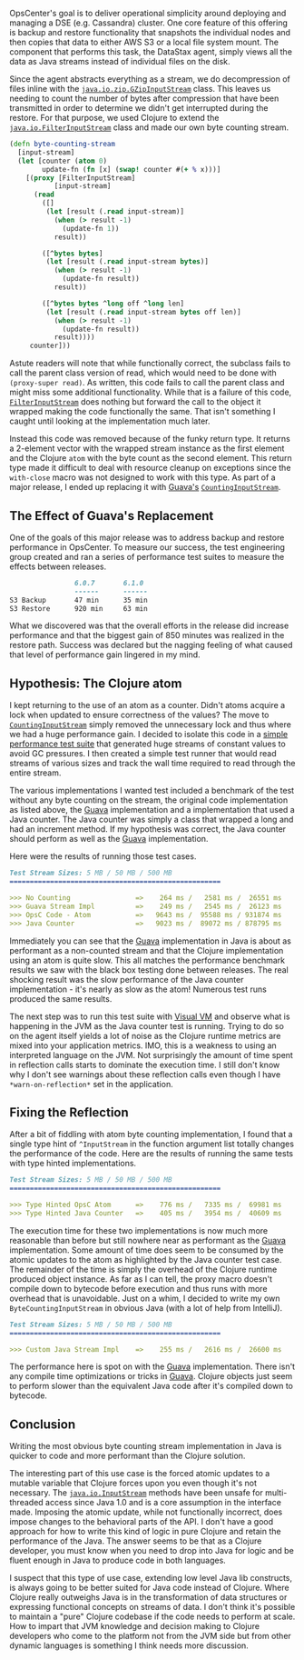 OpsCenter's goal is to deliver operational simplicity around deploying
and managing a DSE (e.g. Cassandra) cluster. One core feature
of this offering is backup and restore functionality that snapshots the
individual nodes and then copies that data to either AWS S3 or a local
file system mount. The component that performs this task, the DataStax agent,
simply views all the data as Java streams instead of individual files on 
the disk.

Since the agent abstracts everything as a stream, we do decompression of
files inline with the [`java.io.zip.GZipInputStream`][GZipInputStream] 
class. This leaves us needing to count the number of bytes after compression 
that have been transmitted in order to determine we didn't get interrupted
during the restore. For that purpose, we used Clojure to extend
the [`java.io.FilterInputStream`][FilterInputStream] class and made our own 
byte counting stream. 

```clojure
(defn byte-counting-stream
  [input-stream]
  (let [counter (atom 0)
        update-fn (fn [x] (swap! counter #(+ % x)))]        
    [(proxy [FilterInputStream]
           [input-stream]
      (read
        ([]
         (let [result (.read input-stream)]
           (when (> result -1)
             (update-fn 1))
           result))

        ([^bytes bytes]
         (let [result (.read input-stream bytes)]
           (when (> result -1)
             (update-fn result))
           result))

        ([^bytes bytes ^long off ^long len]
         (let [result (.read input-stream bytes off len)]
           (when (> result -1)
             (update-fn result))
           result))))
     counter]))
```

Astute readers will note that while functionally correct, the subclass fails to call the
parent class version of read, which would need to be done with `(proxy-super read)`. As 
written, this code fails to call the parent class and might miss some additional functionality. 
While that is a failure of this code, [`FilterInputStream`][FilterInputStream] does nothing 
but forward the call to the object it wrapped making the code functionally the same. That isn't 
something I caught  until looking at the implementation much later.

Instead this code was removed because of the funky return type. It returns a 2-element vector with
the wrapped stream instance as the first element and the Clojure `atom` with the byte count
as the second element. This return type made it difficult to deal with resource cleanup on
exceptions since the `with-close` macro was not designed to work with this type. As part of
a major release, I ended up replacing it with [Guava's][guava] [`CountingInputStream`][CountingInputStream].


## The Effect of Guava's Replacement   

One of the goals of this major release was to address backup and restore performance in
OpsCenter. To measure our success, the test engineering group created and ran a series
of performance test suites to measure the effects between releases.

```markdown
                6.0.7       6.1.0
                ------      ------
S3 Backup       47 min      35 min
S3 Restore      920 min     63 min
```

What we discovered was that the overall efforts in the release did increase performance
and that the biggest gain of 850 minutes was realized in the restore path. Success was
declared but the nagging feeling of what caused that level of performance gain lingered
in my mind. 


## Hypothesis: The Clojure atom 

I kept returning to the use of an atom as a counter. Didn't atoms acquire a lock
when updated to ensure correctness of the values? The move to [`CountingInputStream`][CountingInputStream]
simply removed the unnecessary lock and thus where we had a huge performance gain. I
decided to isolate this code in a [simple performance test suite][repo] that generated huge
streams of constant values to avoid GC pressures. I then created a simple test runner
that would read streams of various sizes and track the wall time required to read
through the entire stream.

The various implementations I wanted test included a benchmark of the test without any
byte counting on the stream, the original code implementation as listed above, the
[Guava][guava] implementation and a implementation that used a Java counter. The Java counter
was simply a class that wrapped a long and had an increment method. If my hypothesis
was correct, the Java counter should perform as well as the [Guava][guava] implementation.

Here were the results of running those test cases.

```markdown
Test Stream Sizes: 5 MB / 50 MB / 500 MB
====================================================

>>> No Counting                =>    264 ms /   2581 ms /  26551 ms
>>> Guava Stream Impl          =>    249 ms /   2545 ms /  26123 ms
>>> OpsC Code - Atom           =>   9643 ms /  95588 ms / 931874 ms
>>> Java Counter               =>   9023 ms /  89072 ms / 878795 ms
```

Immediately you can see that the [Guava][guava] implementation in Java is about as performant
as a non-counted stream and that the Clojure implementation using an atom is quite
slow. This all matches the performance benchmark results we saw with the black box 
testing done between releases. The real shocking result was the slow performance of
the Java counter implementation - it's nearly as slow as the atom! Numerous test runs
produced the same results. 

The next step was to run this test suite with [Visual VM][VisualVM] and observe what is happening
in the JVM as the Java counter test is running. Trying to do so on the agent itself
yields a lot of noise as the Clojure runtime metrics are mixed into your application
metrics. IMO, this is a weakness to using an interpreted language on the JVM. Not 
surprisingly the amount of time spent in reflection calls starts to dominate the execution
time. I still don't know why I don't see warnings about these reflection calls even though
I have `*warn-on-reflection*` set in the application.


## Fixing the Reflection

After a bit of fiddling with atom byte counting implementation, I found that a single
type hint of `^InputStream` in the function argument list totally changes the performance
of the code. Here are the results of running the same tests with type hinted implementations.

```markdown
Test Stream Sizes: 5 MB / 50 MB / 500 MB
====================================================

>>> Type Hinted OpsC Atom      =>    776 ms /   7335 ms /  69981 ms
>>> Type Hinted Java Counter   =>    405 ms /   3954 ms /  40609 ms
```

The execution time for these two implementations is now much more reasonable than before
but still nowhere near as performant as the [Guava][guava] implementation. Some amount of time does
seem to be consumed by the atomic updates to the atom as highlighted by the Java counter
test case. The remainder of the time is simply the overhead of the Clojure runtime produced
object instance. As far as I can tell, the proxy macro doesn't compile down to bytecode 
before execution and thus runs with more overhead that is unavoidable. Just on a whim, I decided
to write my own `ByteCountingInputStream` in obvious Java (with a lot of help from IntelliJ).

```markdown
Test Stream Sizes: 5 MB / 50 MB / 500 MB
====================================================

>>> Custom Java Stream Impl    =>    255 ms /   2616 ms /  26600 ms
```

The performance here is spot on with the [Guava][guava] implementation. There isn't any compile time
optimizations or tricks in [Guava][guava]. Clojure objects just seem to perform slower than the 
equivalent Java code after it's compiled down to bytecode.


## Conclusion

Writing the most obvious byte counting stream implementation in Java is quicker to code and
more performant than the Clojure solution.

The interesting part of this use case is the forced atomic updates to a mutable variable
that Clojure forces upon you even though it's not necessary. The [`java.io.InputStream`][InputStream] 
methods have been unsafe for multi-threaded access since Java 1.0 and is a core assumption in the 
interface made. Imposing the atomic update, while not functionally incorrect, does impose
changes to the behavioral parts of the API. I don't have a good approach for how to write
this kind of logic in pure Clojure and retain the performance of the Java. The answer seems to
be that as a Clojure developer, you must know when you need to drop into Java for logic and
be fluent enough in Java to produce code in both languages.

I suspect that this type of use case, extending low level Java lib constructs, is always going
to be better suited for Java code instead of Clojure. Where Clojure really outweighs Java is
in the transformation of data structures or expressing functional concepts on streams of data.
I don't think it's possible to maintain a "pure" Clojure codebase if the code needs to perform
at scale. How to impart that JVM knowledge and decision making to Clojure developers who come
to the platform not from the JVM side but from other dynamic languages is something I think
needs more discussion.

[repo]: https://github.com/dhable/byte-counter-perf
[GZipInputStream]: https://docs.oracle.com/javase/8/docs/api/java/util/zip/GZIPInputStream.html
[FilterInputStream]: https://docs.oracle.com/javase/8/docs/api/java/io/FilterInputStream.html
[guava]: https://github.com/google/guava
[CountingInputStream]: http://google.github.io/guava/releases/23.0/api/docs/com/google/common/io/CountingInputStream.html
[VisualVM]: https://visualvm.github.io/
[InputStream]: https://docs.oracle.com/javase/8/docs/api/java/io/InputStream.html
